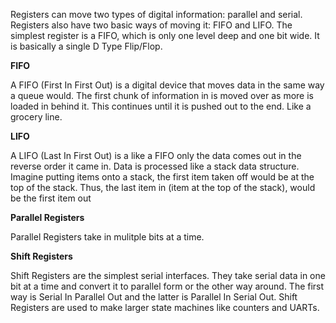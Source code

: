 Registers can move two types of digital information: parallel and serial. Registers also have two basic ways of moving it: FIFO and LIFO. The simplest register is a FIFO, which is only one level deep and one bit wide. It is basically a single D Type Flip/Flop.


**FIFO**

A FIFO (First In First Out) is a digital device that moves data in the same way a queue would. The first chunk of information in is moved over as more is loaded in behind it. This continues until it is pushed out to the end. Like a grocery line.


**LIFO**

A LIFO (Last In First Out) is a like a FIFO only the data comes out in the reverse order it came in. Data is processed like a stack data structure. Imagine putting items onto a stack, the first item taken off would be at the top of the stack. Thus, the last item in (item at the top of the stack), would be the first item out


**Parallel Registers** 

Parallel Registers take in mulitple bits at a time.


**Shift Registers**

Shift Registers are the simplest serial interfaces. They take serial data in one bit at a time and convert it to parallel form or the other way around. The first way is Serial In Parallel Out and the latter is Parallel In Serial Out. Shift Registers are used to make larger state machines like counters and UARTs.


